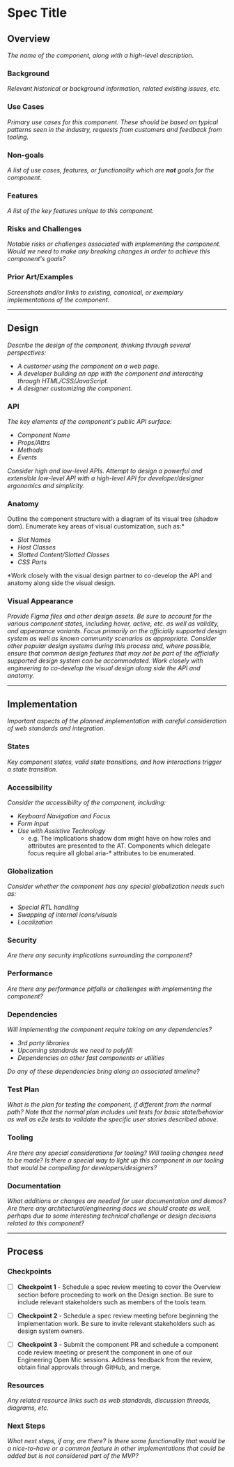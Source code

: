 # Spec Title

## Overview

*The name of the component, along with a high-level description.*

### Background

*Relevant historical or background information, related existing issues, etc.*

### Use Cases

*Primary use cases for this component. These should be based on typical patterns seen in the industry, requests from customers and feedback from tooling.*

### Non-goals

*A list of use cases, features, or functionality which are **not** goals for the component.*
  
### Features

*A list of the key features unique to this component.*

### Risks and Challenges

*Notable risks or challenges associated with implementing the component. Would we need to make any breaking changes in order to achieve this component's goals?*

### Prior Art/Examples

*Screenshots and/or links to existing, canonical, or exemplary implementations of the component.*

---

## Design

*Describe the design of the component, thinking through several perspectives:*

- *A customer using the component on a web page.*
- *A developer building an app with the component and interacting through HTML/CSS/JavaScript.*
- *A designer customizing the component.*

### API

*The key elements of the component's public API surface:*

- *Component Name*
- *Props/Attrs*
- *Methods*
- *Events*

*Consider high and low-level APIs. Attempt to design a powerful and extensible low-level API with a high-level API for developer/designer ergonomics and simplicity.*

### Anatomy 

Outline the component structure with a diagram of its visual tree (shadow dom). Enumerate key areas of visual customization, such as:*

- *Slot Names*
- *Host Classes*
- *Slotted Content/Slotted Classes*
- *CSS Parts*

*Work closely with the visual design partner to co-develop the API and anatomy along side the visual design.

### Visual Appearance

*Provide Figma files and other design assets. Be sure to account for the various component states, including hover, active, etc. as well as validity, and appearance variants. Focus primarily on the officially supported design system as well as known community scenarios as appropriate. Consider other popular design systems during this process and, where possible, ensure that common design features that may not be part of the officially supported design system can be accommodated. Work closely with engineering to co-develop the visual design along side the API and anatomy.*

---

## Implementation

*Important aspects of the planned implementation with careful consideration of web standards and integration.*

### States

*Key component states, valid state transitions, and how interactions trigger a state transition.*

### Accessibility

*Consider the accessibility of the component, including:*

- *Keyboard Navigation and Focus*
- *Form Input*
- *Use with Assistive Technology*
  - e.g. The implications shadow dom might have on how roles and attributes are presented to the AT. Components which delegate focus require all global aria-* attributes to be enumerated.

### Globalization

*Consider whether the component has any special globalization needs such as:*

- *Special RTL handling*
- *Swapping of internal icons/visuals*
- *Localization*

### Security

*Are there any security implications surrounding the component?*

### Performance

*Are there any performance pitfalls or challenges with implementing the component?*

### Dependencies

*Will implementing the component require taking on any dependencies?*

- *3rd party libraries*
- *Upcoming standards we need to polyfill*
- *Dependencies on other fast components or utilities*

*Do any of these dependencies bring along an associated timeline?*

### Test Plan

*What is the plan for testing the component, if different from the normal path? Note that the normal plan includes unit tests for basic state/behavior as well as e2e tests to validate the specific user stories described above.*

### Tooling

*Are there any special considerations for tooling? Will tooling changes need to be made? Is there a special way to light up this component in our tooling that would be compelling for developers/designers?*

### Documentation

*What additions or changes are needed for user documentation and demos? Are there any architectural/engineering docs we should create as well, perhaps due to some interesting technical challenge or design decisions related to this component?*

---

## Process

### Checkpoints

- [ ] **Checkpoint 1** - Schedule a spec review meeting to cover the Overview section before proceeding to work on the Design section. Be sure to include relevant stakeholders such as members of the tools team.

- [ ] **Checkpoint 2** - Schedule a spec review meeting before beginning the implementation work. Be sure to invite relevant stakeholders such as design system owners.

- [ ] **Checkpoint 3** - Submit the component PR and schedule a component code review meeting or present the component in one of our Engineering Open Mic sessions. Address feedback from the review, obtain final approvals through GitHub, and merge.

### Resources

*Any related resource links such as web standards, discussion threads, diagrams, etc.*

### Next Steps

*What next steps, if any, are there? Is there some functionality that would be a nice-to-have or a common feature in other implementations that could be added but is not considered part of the MVP?*
